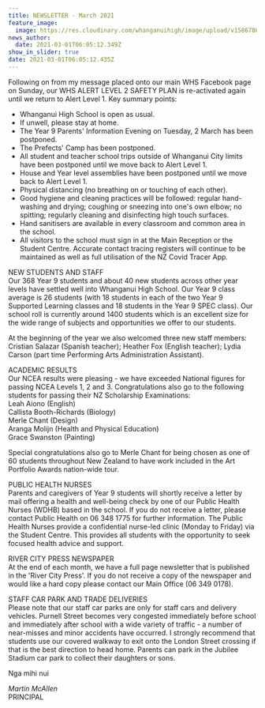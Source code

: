 ```yaml
---
title: NEWSLETTER - March 2021
feature_image:
  image: https://res.cloudinary.com/whanganuihigh/image/upload/v1586786467/Events/GREEN_WHS_HEADER_WITH_WWW._on_it.jpg
news_author:
  date: 2021-03-01T06:05:12.349Z
show_in_slider: true
date: 2021-03-01T06:05:12.435Z
---
```

Following on from my message placed onto our main WHS Facebook page on Sunday, our WHS ALERT LEVEL 2 SAFETY PLAN is re-activated again until we return to Alert Level 1. Key summary points:

* Whanganui High School is open as usual.
* If unwell, please stay at home.
* The Year 9 Parents' Information Evening on Tuesday, 2 March has been postponed.
* The Prefects' Camp has been postponed.
* All student and teacher school trips outside of Whanganui City limits have been postponed until we move back to Alert Level 1.
* House and Year level assemblies have been postponed until we move back to Alert Level 1.
* Physical distancing (no breathing on or touching of each other).
* Good hygiene and cleaning practices will be followed: regular hand-washing and drying; coughing or sneezing into one's own elbow; no spitting; regularly cleaning and disinfecting high touch surfaces.
* Hand sanitisers are available in every classroom and common area in the school.
* All visitors to the school must sign in at the Main Reception or the Student Centre. Accurate contact tracing registers will continue to be maintained as well as full utilisation of the NZ Covid Tracer App.

NEW STUDENTS AND STAFF  
Our 368 Year 9 students and about 40 new students across other year levels have settled well into Whanganui High School. Our Year 9 class average is 26 students (with 18 students in each of the two Year 9 Supported Learning classes and 18 students in the Year 9 SPEC class). Our school roll is currently around 1400 students which is an excellent size for the wide range of subjects and opportunities we offer to our students.

At the beginning of the year we also welcomed three new staff members: Cristian Salazar (Spanish teacher); Heather Fox (English teacher); Lydia Carson (part time Performing Arts Administration Assistant).

ACADEMIC RESULTS  
Our NCEA results were pleasing - we have exceeded National figures for passing NCEA Levels 1, 2 and 3. Congratulations also go to the following students for passing their NZ Scholarship Examinations:  
Leah Aiono (English)  
Callista Booth-Richards (Biology)  
Merle Chant (Design)  
Aranga Molijn (Health and Physical Education)  
Grace Swanston (Painting)  

Special congratulations also go to Merle Chant for being chosen as one of 60 students throughout New Zealand to have work included in the Art Portfolio Awards nation-wide tour.

PUBLIC HEALTH NURSES  
Parents and caregivers of Year 9 students will shortly receive a letter by mail offering a health and well-being check by one of our Public Health Nurses (WDHB) based in the school. If you do not receive a letter, please contact Public Health on 06 348 1775 for further information.
The Public Health Nurses provide a confidential nurse-led clinic (Monday to Friday) via the Student Centre. This provides all students with the opportunity to seek focused health advice and support.

RIVER CITY PRESS NEWSPAPER  
At the end of each month, we have a full page newsletter that is published in the 'River City Press'. If you do not receive a copy of the newspaper and would like a hard copy please contact our Main Office (06 349 0178).

STAFF CAR PARK AND TRADE DELIVERIES  
Please note that our staff car parks are only for staff cars and delivery vehicles. Purnell Street becomes very congested immediately before school and immediately after school with a wide variety of traffic - a number of near-misses and minor accidents have occurred.
I strongly recommend that students use our covered walkway to exit onto the London Street crossing if that is the best direction to head home. Parents can park in the Jubilee Stadium car park to collect their daughters or sons.

Nga mihi nui

*Martin McAllen*  
PRINCIPAL

